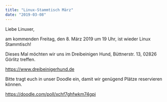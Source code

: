 ```yaml
---
title: "Linux-Stammtisch März"
date: "2019-03-08"
---
```


Liebe Linuxer,

am kommenden Freitag, den 8. März 2019 um 19 Uhr, ist wieder Linux Stammtisch!

Dieses Mal möchten wir uns im Dreibeinigen Hund, Büttnerstr. 13, 02826 Görlitz treffen.

https://www.dreibeinigerhund.de

Bitte tragt euch in unser Doodle ein, damit wir genügend Plätze reservieren können.

https://doodle.com/poll/xchf7ghfwkm74gpi